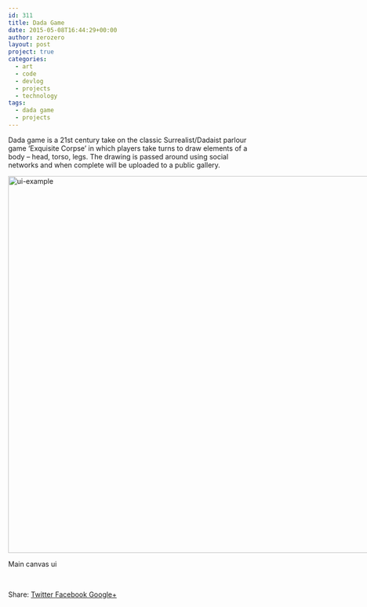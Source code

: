 ```yaml
---
id: 311
title: Dada Game
date: 2015-05-08T16:44:29+00:00
author: zerozero
layout: post
project: true
categories:
  - art
  - code
  - devlog
  - projects
  - technology
tags:
  - dada game
  - projects
---
```

Dada game is a 21st century take on the classic Surrealist/Dadaist parlour game &#8216;Exquisite Corpse&#8217; in which players take turns to draw elements of a body &#8211; head, torso, legs. The drawing is passed around using social networks and when complete will be uploaded to a public gallery.

<div id="attachment_316" style="width: 1034px" class="wp-caption aligncenter">
  <a href="http://162.13.3.34:8079/labs/wp-content/uploads/2015/05/ui-example.jpg"><img class="wp-image-316 size-full" src="http://162.13.3.34:8079/labs/wp-content/uploads/2015/05/ui-example.jpg" alt="ui-example" width="1024" height="768" /></a>
  
  <p class="wp-caption-text">
    Main canvas ui
  </p>
</div>

&nbsp;

<div class="gk-social-buttons">
  <span class="gk-social-label">Share:</span> <a class="gk-social-twitter" href="http://twitter.com/share?text=Dada+Game&url=http%3A%2F%2F162.13.3.34%3A8079%2Flabs%2F%3Fp%3D311"
	            onclick="window.open(this.href, 'twitter-share', 'width=550,height=235');return false;"> <span class="social__icon--hidden">Twitter</span> </a> <a class="gk-social-fb" href="https://www.facebook.com/sharer/sharer.php?u=http%3A%2F%2F162.13.3.34%3A8079%2Flabs%2F%3Fp%3D311"
			     onclick="window.open(this.href, 'facebook-share','width=580,height=296');return false;"> <span class="social-icon-hidden">Facebook</span> </a> <a class="gk-social-gplus" href="https://plus.google.com/share?url=http%3A%2F%2F162.13.3.34%3A8079%2Flabs%2F%3Fp%3D311"
	           onclick="window.open(this.href, 'google-plus-share', 'width=490,height=530');return false;"> <span class="social__icon--hidden">Google+</span> </a>
</div>